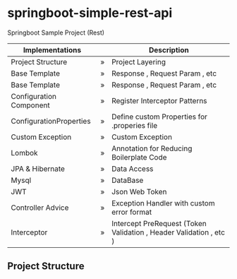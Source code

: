 # springboot-simple-rest-api

Springboot Sample Project (Rest)

| Implementations | | Description|
| ------ |------ |------ |
| Project Structure | » | Project Layering |
| Base Template| » |Response , Request Param , etc | 
| Base Template| » |Response , Request Param , etc | 
| Configuration Component| » |Register Interceptor Patterns | 
| ConfigurationProperties| » |Define custom Properties for .properies file | 
| Custom Exception| » |Custom Exception | 
| Lombok| » |Annotation for Reducing Boilerplate Code |
| JPA & Hibernate| » |Data Access | 
| Mysql| » |DataBase | 
| JWT| » |Json Web Token | 
| Controller Advice| » |Exception Handler with custom error format | 
| Interceptor| » |Intercept PreRequest (Token Validation , Header Validation , etc )  | 






## Project Structure
```

```
